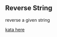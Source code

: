 ## Reverse String

reverse a given string

[kata here](https://www.codewars.com/kata/reversed-strings/train/javascript/5ac94b587b620bfe41000036)